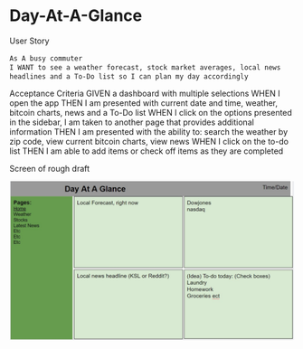# Day-At-A-Glance

User Story
```
As A busy commuter
I WANT to see a weather forecast, stock market averages, local news headlines and a To-Do list so I can plan my day accordingly 
```
Acceptance Criteria
GIVEN a dashboard with multiple selections
WHEN I open the app
THEN I am presented with current date and time, weather, bitcoin charts, news and a To-Do list
WHEN I click on the options presented in the sidebar, I am taken to another page that provides additional information
THEN I am presented with the ability to: search the weather by zip code, view current bitcoin charts, view news
WHEN I click on the to-do list
THEN I am able to add items or check off items as they are completed




Screen of rough draft

![](Screenshot%202022-08-18%20194336.jpg)